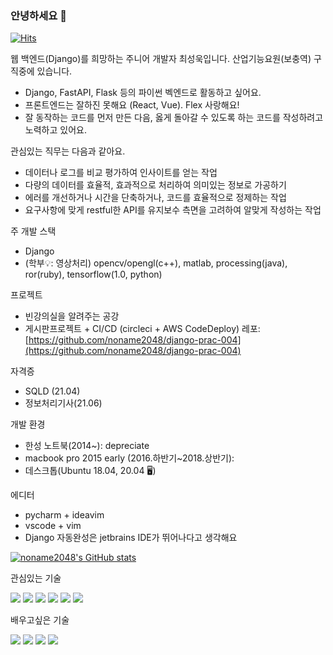 ### 안녕하세요 👋

[![Hits](https://hits.seeyoufarm.com/api/count/incr/badge.svg?url=https%3A%2F%2Fgithub.com%2Fnoname2048&count_bg=%2379C83D&title_bg=%23555555&icon=&icon_color=%23E7E7E7&title=hits&edge_flat=false)](https://hits.seeyoufarm.com)

웹 백엔드(Django)를 희망하는 주니어 개발자 최성욱입니다.
산업기능요원(보충역) 구직중에 있습니다.
* Django, FastAPI, Flask 등의 파이썬 벡엔드로 활동하고 싶어요.
* 프론트엔드는 잘하진 못해요 (React, Vue). Flex 사랑해요!
* 잘 동작하는 코드를 먼저 만든 다음, 옳게 돌아갈 수 있도록 하는 코드를 작성하려고 노력하고 있어요.

관심있는 직무는 다음과 같아요.
* 데이터나 로그를 비교 평가하여 인사이트를 얻는 작업
* 다량의 데이터를 효율적, 효과적으로 처리하여 의미있는 정보로 가공하기
* 에러를 개선하거나 시간을 단축하거나, 코드를 효율적으로 정제하는 작업
* 요구사항에 맞게 restful한 API를 유지보수 측면을 고려하여 알맞게 작성하는 작업

주 개발 스택
* Django
* (학부💡: 영상처리) opencv/opengl(c++), matlab, processing(java), ror(ruby), tensorflow(1.0, python)

프로젝트
* 빈강의실을 알려주는 공강
* 게시판프로젝트 + CI/CD (circleci + AWS CodeDeploy) 레포: [https://github.com/noname2048/django-prac-004](https://github.com/noname2048/django-prac-004)

자격증
* SQLD (21.04)
* 정보처리기사(21.06)

개발 환경
* 한성 노트북(2014~): depreciate
* macbook pro 2015 early (2016.하반기~2018.상반기):
* 데스크톱(Ubuntu 18.04, 20.04 🖥️)

에디터
* pycharm + ideavim
* vscode + vim
* Django 자동완성은 jetbrains IDE가 뛰어나다고 생각해요

[![noname2048's GitHub stats](https://github-readme-stats.vercel.app/api?username=noname2048)](https://github.com/anuraghazra/github-readme-stats)

관심있는 기술

<img src="https://img.shields.io/badge/Django-092E20?logo=Django&logoColor=white&style=flat-square"/> <img src="https://img.shields.io/badge/FastAPI-009688?logo=FastAPI&logoColor=white&style=flat-square"/> <img src="https://img.shields.io/badge/React-61DAFB?logo=React&logoColor=black&style=flat-square"/> <img src="https://img.shields.io/badge/Redux-764ABC?logo=Redux&logoColor=white&style=flat-square"/> <img src="https://img.shields.io/badge/Docker-2496ED?logo=Docker&logoColor=white&style=flat-square"/> <img src="https://img.shields.io/badge/Amazon AWS-232F3E?logo=Amazon-AWS&logoColor=white&style=flat-square"/> 

배우고싶은 기술

<img src="https://img.shields.io/badge/Express-000000?logo=Docker&logoColor=white&style=flat-square"/> <img src="https://img.shields.io/badge/Kubernetes-326CE5?logo=Docker&logoColor=white&style=flat-square"/> <img src="https://img.shields.io/badge/MobX-FF9955?logo=MobX&logoColor=black&style=flat-square"/> <img src="https://img.shields.io/badge/Elastic Stack-005571?logo=Elastic-Stack&logoColor=white&style=flat-square"/>

<!--
**noname2048/noname2048** is a ✨ _special_ ✨ repository because its `README.md` (this file) appears on your GitHub profile.

Here are some ideas to get you started:

- 🔭 I’m currently working on ...
- 🌱 I’m currently learning ...
- 👯 I’m looking to collaborate on ...
- 🤔 I’m looking for help with ...
- 💬 Ask me about ...
- 📫 How to reach me: ...
- 😄 Pronouns: ...
- ⚡ Fun fact: ...
-->
